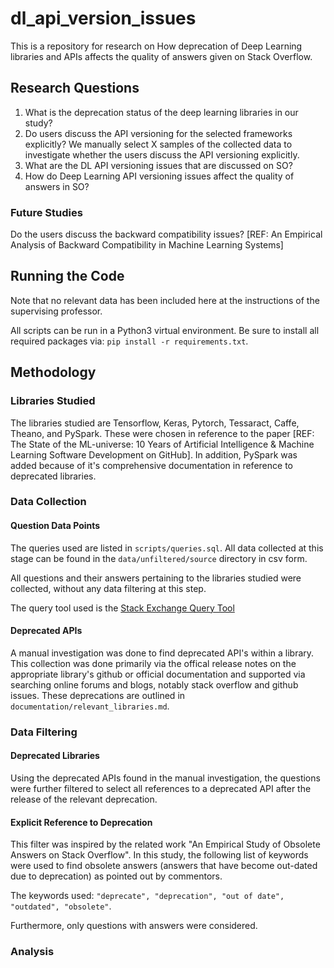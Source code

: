 # dl_api_version_issues

This is a repository for research on How deprecation of Deep Learning libraries 
and APIs affects the quality of answers given on Stack Overflow.

## Research Questions

1. What is the deprecation status of the deep learning libraries in our study?
2. Do users discuss the API versioning for the selected frameworks explicitly?
We manually select X samples of the collected data to investigate whether the users discuss the API versioning explicitly. 
3. What are the DL API versioning issues that are discussed on SO?
4. How do Deep Learning API versioning issues affect the quality of answers in SO?

### Future Studies
Do the users discuss the backward compatibility issues?
[REF: An Empirical Analysis of Backward Compatibility in Machine Learning Systems]

## Running the Code

Note that no relevant data has been included here at the instructions of the supervising
professor.

All scripts can be run in a Python3 virtual environment. Be sure to install all
required packages via: `pip install -r requirements.txt`.

## Methodology

### Libraries Studied

The libraries studied are Tensorflow, Keras, Pytorch, Tessaract, Caffe, Theano, 
and PySpark. These were chosen in reference to the paper [REF: The State of the ML-universe: 10 Years of Artificial Intelligence &
Machine Learning Software Development on GitHub]. In addition, PySpark was added because of it's comprehensive documentation in reference
to deprecated libraries.

### Data Collection

#### Question Data Points

The queries used are listed in `scripts/queries.sql`. All data collected at this
stage can be found in the `data/unfiltered/source` directory in csv form.

All questions and their answers pertaining to the libraries studied were collected,
without any data filtering at this step.

The query tool used is the [Stack Exchange Query Tool](https://data.stackexchange.com/stackoverflow/query/new)

#### Deprecated APIs

A manual investigation was done to find deprecated API's within a library. This
collection was done primarily via the offical release notes on the appropriate
library's github or official documentation and supported via searching online
forums and blogs, notably stack overflow and github issues. These deprecations are
outlined in `documentation/relevant_libraries.md`.

### Data Filtering

#### Deprecated Libraries

Using the deprecated APIs found in the manual investigation, the questions were
further filtered to select all references to a deprecated API after the release of
the relevant deprecation.

#### Explicit Reference to Deprecation

This filter was inspired by the related work "An Empirical Study of Obsolete Answers on
Stack Overflow". In this study, the following list of keywords were used to find
obsolete answers (answers that have become out-dated due to deprecation) as pointed
out by commentors.

The keywords used: `"deprecate", "deprecation", "out of date", "outdated", "obsolete"`.

Furthermore, only questions with answers were considered.

### Analysis
